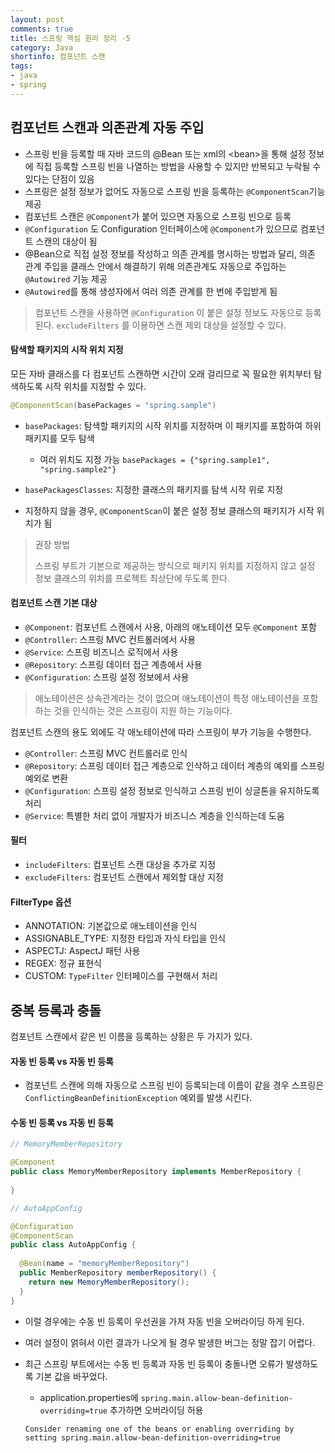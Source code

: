 ```yaml
---
layout: post
comments: true
title: 스프링 핵심 원리 정리 -5
category: Java
shortinfo: 컴포넌트 스캔
tags:
- java
- spring
---
```


## 컴포넌트 스캔과 의존관계 자동 주입

- 스프링 빈을 등록할 때 자바 코드의 @Bean 또는 xml의 <bean\>을 통해 설정 정보에 직접 등록할 스프링 빈을 나열하는 방법을 사용할 수 있지만 반복되고 누락될 수 있다는 단점이 있음
- 스프링은 설정 정보가 없어도 자동으로 스프링 빈을 등록하는 `@ComponentScan`기능 제공
- 컴포넌트 스캔은  `@Component`가 붙어 있으면 자동으로 스프링 빈으로 등록
- `@Configuration` 도 Configuration 인터페이스에  `@Component`가 있으므로 컴포넌트 스캔의 대상이 됨
- @Bean으로 직접 설정 정보를 작성하고 의존 관계를 명시하는 방법과 달리, 의존 관계 주입을 클래스 안에서 해결하기 위해 의존관계도 자동으로 주입하는 `@Autowired` 기능 제공
- `@Autowired`를 통해 생성자에서 여러 의존 관계를 한 번에 주입받게 됨

> 컴포넌트 스캔을 사용하면 `@Configuration` 이 붙은 설정 정보도 자동으로 등록된다.  `excludeFilters` 를 이용하면 스캔 제외 대상을 설정할 수 있다.

#### 탐색할 패키지의 시작 위치 지정

모든 자바 클래스를 다 컴포넌트 스캔하면 시간이 오래 걸리므로 꼭 필요한 위치부터 탐색하도록 시작 위치를 지정할 수 있다.

```java
@ComponentScan(basePackages = "spring.sample")
```

- `basePackages`: 탐색할 패키지의 시작 위치를 지정하며 이 패키지를 포함하여 하위 패키지를 모두 탐색
  - 여러 위치도 지정 가능 `basePackages = {"spring.sample1", "spring.sample2"}` 

- `basePackagesClasses`: 지정한 클래스의 패키지를 탐색 시작 위로 지정
- 지정하지 않을 경우, `@ComponentScan`이 붙은 설정 정보 클래스의 패키지가 시작 위치가 됨

> 권장 방법
>
> 스프링 부트가 기본으로 제공하는 방식으로 패키지 위치를 지정하지 않고 설정 정보 클래스의 위치를 프로젝트 최상단에 두도록 한다. 

#### 컴포넌트 스캔 기본 대상

- `@Component`: 컴포넌트 스캔에서 사용, 아래의 애노테이션 모두 `@Component`  포함
- `@Controller`: 스프링 MVC 컨트롤러에서 사용
- `@Service`: 스프링 비즈니스 로직에서 사용
- `@Repository`: 스프링 데이터 접근 계층에서 사용
- `@Configuration`: 스프링 설정 정보에서 사용

> 애노테이션은 상속관계라는 것이 없으며 애노테이션이 특정 애노테이션을 포함하는 것을 인식하는 것은 스프링이 지원 하는 기능이다.

컴포넌트 스캔의 용도 외에도 각 애노테이션에 따라 스프링이 부가 기능을 수행한다.

- `@Controller`: 스프링 MVC 컨트롤러로 인식
- `@Repository`: 스프링 데이터 접근 계층으로 인삭하고 데이터 계층의 예외를 스프링 예외로 변환
- `@Configuration`: 스프링 설정 정보로 인식하고 스프링 빈이 싱글톤을 유지하도록 처리
- `@Service`: 특별한 처리 없이 개발자가 비즈니스 계층을 인식하는데 도움

#### 필터

- `includeFilters`: 컴포넌트 스캔 대상을 추가로 지정
- `excludeFilters`: 컴포넌트 스캔에서 제외할 대상 지정

#### FilterType 옵션

- ANNOTATION: 기본값으로 애노테이션을 인식
- ASSIGNABLE_TYPE: 지정한 타입과 자식 타입을 인식
- ASPECTJ: AspectJ 패턴 사용
- REGEX: 정규 표현식
- CUSTOM: `TypeFilter` 인터페이스를 구현해서 처리

## 중복 등록과 충돌

컴포넌트 스캔에서 같은 빈 이름을 등록하는 상황은 두 가지가 있다. 

#### 자동 빈 등록 vs 자동 빈 등록

- 컴포넌트 스캔에 의해 자동으로 스프링 빈이 등록되는데 이름이 같을 경우 스프링은 `ConflictingBeanDefinitionException` 예외를 발생 시킨다.

#### 수동 빈 등록 vs 자동 빈 등록

```java
// MemoryMemberRepository 

@Component
public class MemoryMemberRepository implements MemberRepository {
  
}

// AutoAppConfig

@Configuration
@ComponentScan
public class AutoAppConfig {
  
  @Bean(name = "memoryMemberRepository")
  public MemberRepository memberRepository() {
    return new MemoryMemberRepository();
  }
}
```

- 이럴 경우에는 수동 빈 등록이 우선권을 가져 자동 빈을 오버라이딩 하게 된다.

- 여러 설정이 얽혀서 이런 결과가 나오게 될 경우 발생한 버그는 정말 잡기 어렵다.

- 최근 스프링 부트에서는 수동 빈 등록과 자동 빈 등록이 충돌나면 오류가 발생하도록 기본 값을 바꾸었다.

  - application.properties에 `spring.main.allow-bean-definition-overriding=true` 추가하면 오버라이딩 허용

  ```
  Consider renaming one of the beans or enabling overriding by setting spring.main.allow-bean-definition-overriding=true
  ```

  

